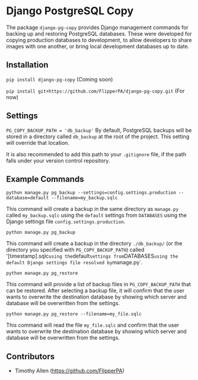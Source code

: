 # Django PostgreSQL Copy

The package `django-pg-copy` provides Django management commands for backing up and restoring PostgreSQL databases. These were developed for copying production databases to development, to allow developers to share images with one another, or bring local development databases up to date.

## Installation

`pip install django-pg-copy` (Coming soon)

`pip install git+https://github.com/FlipperPA/django-pg-copy.git` (For now)

## Settings

`PG_COPY_BACKUP_PATH = 'db_backup'` By default, PostgreSQL backups will be stored in a directory called `db_backup` at the root of the project. This setting will override that location.

It is also recommended to add this path to your `.gitignore` file, if the path falls under your version control repository.

## Example Commands

`python manage.py pg_backup --settings=config.settings.production --database=default --filename=my_backup.sqlc`

This command will create a backup in the same directory as `manage.py` called `my_backup.sqlc` using the `default` settings from `DATABASES` using the Django settings file `config.settings.production`.

`python manage.py pg_backup`

This command will create a backup in the directory `./db_backup/` (or the directory you specified with `PG_COPY_BACKUP_PATH`) called '[timestamp].sqlc` using the `default` settings from `DATABASES` using the default Django settings file resolved by `manage.py`.

`python manage.py pg_restore`

This command will provide a list of backup files in `PG_COPY_BACKUP_PATH` that can be restored. After selecting a backup file, it will confirm that the user wants to overwrite the destination database by showing which server and database will be overwritten from the settings.

`python manage.py pg_restore --filename=my_file.sqlc`

This command will read the file `my_file.sqlc` and confirm that the user wants to overwrite the destination database by showing which server and database will be overwritten from the settings.

## Contributors

* Timothy Allen (https://github.com/FlipperPA)
